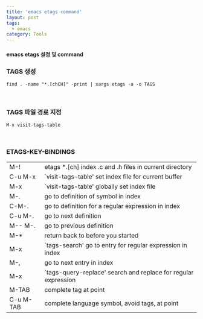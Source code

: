 ```yaml
---
title: 'emacs etags command'
layout: post
tags:
  - emacs
category: Tools
---
```

#### emacs etags 설정 및 command

### TAGS 생성
```
find . -name "*.[chCH]" -print | xargs etags -a -o TAGS
```

<br>

### TAGS 파일 경로 지정
```
M-x visit-tags-table
```

<br>

### ETAGS-KEY-BINDINGS
|   |   |
| ------------ | ------------ |
| M-!   | etags *.[ch] index .c and .h files in current directory  |
| C-u M-x  | `visit-tags-table'	set index file for current buffer  |
| M-x  | `visit-tags-table'	globally set index file  |
| M-.  | go to definition of symbol in index  |
| C-M-.  | go to definition for a regular expression in index  |
| C-u M-.  | go to next definition  |
| M-- M-.  | go to previous definition  |
| M-*  | return back to before you started  |
| M-x  | `tags-search'	go to entry for regular expression in index  |
| M-,  | go to next entry in index  |
| M-x  | `tags-query-replace'	search and replace for regular expression  |
| M-TAB  | complete tag at point  |
| C-u M-TAB  | complete language symbol, avoid tags, at point  |
